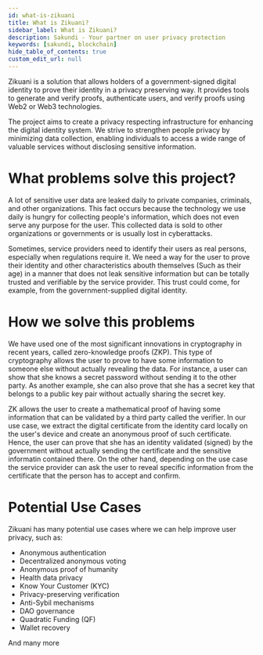 ```yaml
---
id: what-is-zikuani
title: What is Zikuani?
sidebar_label: What is Zikuani?
description: Sakundi - Your partner on user privacy protection
keywords: [sakundi, blockchain]
hide_table_of_contents: true
custom_edit_url: null
---
```


Zikuani is a solution that allows holders of a government-signed digital
identity to prove their identity in a privacy preserving way. It provides
tools to generate and verify proofs, authenticate users, and verify proofs
using Web2 or Web3 technologies.

The project aims to create a privacy respecting infrastructure for enhancing
the digital identity system. We strive to strengthen people privacy by minimizing
data collection, enabling individuals to access a wide range of valuable services
without disclosing sensitive information.

# What problems solve this project?

A lot of sensitive user data are leaked daily to private companies,
criminals, and other organizations. This fact occurs because the technology 
we use daily is hungry for collecting people's information, which 
does not even serve any purpose for the user. This collected data is sold to
other organizations or governments or is usually lost in cyberattacks. 

Sometimes, service providers need to identify their users as real persons,
especially when regulations require it. We need a way for the user to prove
their identity and other characteristics abouth themselves (Such as their age) 
in a manner that does not leak sensitive information but can be totally trusted
and verifiable by the service provider. This trust could come, for example, from the 
government-supplied digital identity.

# How we solve this problems

We have used one of the most significant innovations in cryptography in recent years, called zero-knowledge proofs (ZKP). This type of cryptography allows the user to prove to have
some information to someone else without actually revealing the data.
For instance, a user can show that she knows a secret password without sending
it to the other party. As another example, she can also prove that she has
a secret key that belongs to a public key pair without actually sharing the secret key.

ZK allows the user to create a mathematical proof of having some information
that can be validated by a third party called the verifier. In our use case, we
extract the digital certificate from the identity card locally on the user's device
and create an anonymous proof of such certificate. Hence, the user can prove that
she has an identity validated (signed) by the government without actually sending the
certificate and the sensitive informatin contained there. On the other hand,
depending on the use case the service provider can ask the user to reveal specific
information from the certificate that the person has to accept and confirm.

# Potential Use Cases

Zikuani has many potential use cases where we can help improve user privacy, such as:

* Anonymous authentication
* Decentralized anonymous voting
* Anonymous proof of humanity
* Health data privacy
* Know Your Customer (KYC)
* Privacy-preserving verification
* Anti-Sybil mechanisms
* DAO governance
* Quadratic Funding (QF)
* Wallet recovery

And many more

